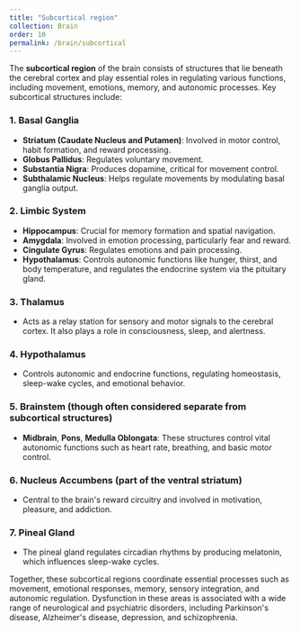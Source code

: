 ```yaml
---
title: "Subcortical region"
collection: Brain
order: 10
permalink: /brain/subcortical
---
```

The **subcortical region** of the brain consists of structures that lie beneath the cerebral cortex and play essential roles in regulating various functions, including movement, emotions, memory, and autonomic processes. Key subcortical structures include:

### 1. **Basal Ganglia**
   - **Striatum (Caudate Nucleus and Putamen)**: Involved in motor control, habit formation, and reward processing.
   - **Globus Pallidus**: Regulates voluntary movement.
   - **Substantia Nigra**: Produces dopamine, critical for movement control.
   - **Subthalamic Nucleus**: Helps regulate movements by modulating basal ganglia output.

### 2. **Limbic System**
   - **Hippocampus**: Crucial for memory formation and spatial navigation.
   - **Amygdala**: Involved in emotion processing, particularly fear and reward.
   - **Cingulate Gyrus**: Regulates emotions and pain processing.
   - **Hypothalamus**: Controls autonomic functions like hunger, thirst, and body temperature, and regulates the endocrine system via the pituitary gland.

### 3. **Thalamus**
   - Acts as a relay station for sensory and motor signals to the cerebral cortex. It also plays a role in consciousness, sleep, and alertness.

### 4. **Hypothalamus**
   - Controls autonomic and endocrine functions, regulating homeostasis, sleep-wake cycles, and emotional behavior.

### 5. **Brainstem (though often considered separate from subcortical structures)**
   - **Midbrain**, **Pons**, **Medulla Oblongata**: These structures control vital autonomic functions such as heart rate, breathing, and basic motor control.

### 6. **Nucleus Accumbens (part of the ventral striatum)**
   - Central to the brain's reward circuitry and involved in motivation, pleasure, and addiction.

### 7. **Pineal Gland**
   - The pineal gland regulates circadian rhythms by producing melatonin, which influences sleep-wake cycles.  

Together, these subcortical regions coordinate essential processes such as movement, emotional responses, memory, sensory integration, and autonomic regulation. Dysfunction in these areas is associated with a wide range of neurological and psychiatric disorders, including Parkinson's disease, Alzheimer's disease, depression, and schizophrenia.
